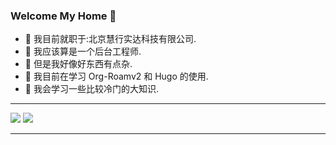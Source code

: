 ### Welcome My Home 👋

- 🔭 我目前就职于:北京慧行实达科技有限公司.
- :man: 我应该算是一个后台工程师.
- :anger: 但是我好像好东西有点杂.
- 🌱 我目前在学习 Org-Roamv2 和 Hugo 的使用.
- :thinking: 我会学习一些比较冷门的大知识.

<hr />

<img src="https://github-readme-stats.vercel.app/api?username=StoneEpigraph&show_icons=true&theme=highcontrast&hide_title=true" />

<img src="https://github-readme-stats.vercel.app/api/top-langs/?username=StoneEpigraph&layout=compact&theme=highcontrast" />

<hr/>

<!--
**StoneEpigraph/StoneEpigraph** is a ✨ _special_ ✨ repository because its `README.md` (this file) appears on your GitHub profile.

Here are some ideas to get you started:

- 🔭 I’m currently working on 北京慧行实达科技有限公司
- 🌱 I’m currently learning Org-Roamv2 and Hugo conf
- 👯 I’m looking to collaborate on ...
- 🤔 I’m looking for help with ..
- 💬 Ask me about ...
- 📫 How to reach me: ...
- 😄 Pronouns: ...
- ⚡ Fun fact: ...
-->
